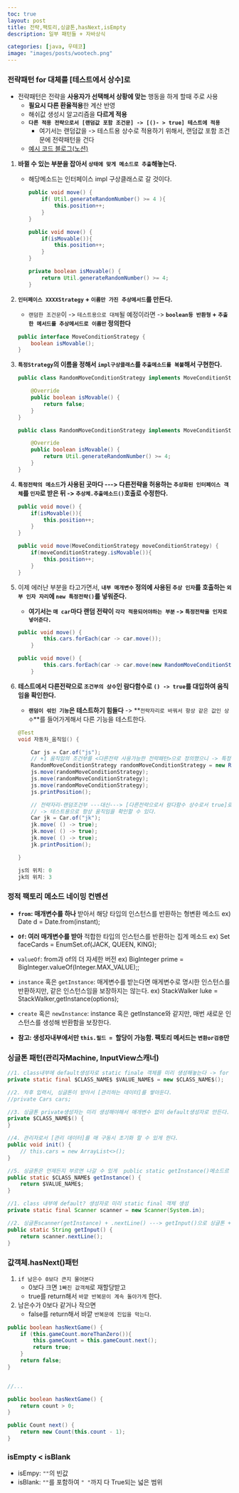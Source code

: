 ```yaml
---
toc: true
layout: post
title: 전략,팩토리,싱글톤,hasNext,isEmpty
description: 일부 패턴들 + 자바상식 

categories: [java, 우테코]
image: "images/posts/wootech.png"
---
```




### 전략패턴 for 대체를 [테스트에서 상수]로

- 전략패턴은 전략을 **사용자가 선택해서 상황에 맞는** 행동을 하게 할때 주로 사용
    - **필요시 다른 환율적용**한 계산 반영
    - 해쉬값 생성시 알고리즘을 **다르게 적용**
    - **`다른 적용 전략으로서 [랜덤값 포함 조건문] -> [()- > true] 테스트에 적용`**
        - 여기서는 랜덤값을 -> 테스트용 상수로 적용하기 위해서, 랜덤값 포함 조건문에 전략패턴을 건다
    - [예시 코드 블로그(노션)](https://catsbi.oopy.io/344dbe7b-9774-48fc-9c95-b554e9c1c4bc)





1. **바뀔 수 있는 부분을 잡아서 `상태에 맞게 메소드로 추출`해놓는다.**

    - 해당메소드는 인터페이스 impl 구상클래스로 갈 것이다.

        ```java
        public void move() {
            if( Util.generateRandomNumber() >= 4 ){
                this.position++;
            }
        }
        ```

        ```java
        public void move() {
            if(isMovable()){
                this.position++;
            }
        }
        
        private boolean isMovable() {
            return Util.generateRandomNumber() >= 4;
        }
        ```

        

2. **`인터페이스 XXXXStrategy` + `이름만 가진 추상메서드`를 만든다.**

    - `랜덤한 조건문`이  -> `테스트용으로 대체`될 예정이라면 -> **`boolean등 반환형` +  `추출한 메서드를 추상메서드로 이름만` 정의한다**

    ```java
    public interface MoveConditionStrategy {
        boolean isMovable();
    }
    ```



3. **`특정Strategy`의 이름을 정해서 `impl구상클래스`를 `추출메소드를 복붙`해서 구현한다.**

    ```java
    public class RandomMoveConditionStrategy implements MoveConditionStrategy{
    
        @Override
        public boolean isMovable() {
            return false;
        }
    }
    ```

    ```java
    public class RandomMoveConditionStrategy implements MoveConditionStrategy{
    
        @Override
        public boolean isMovable() {
            return Util.generateRandomNumber() >= 4;
        }
    }
    ```

    

4. **`특정전략의 메소드`가 사용된 곳마다 ---> 다른전략을 허용하는 `추상화된 인터페이스 객체`를 `인자`로 받은 뒤 -> `추상체.추출메소드()`호출로 수정한다.**

    ```java
    public void move() {
        if(isMovable()){
            this.position++;
        }
    }
    ```

    ```java
    public void move(MoveConditionStrategy moveConditionStrategy) {
        if(moveConditionStrategy.isMovable()){
            this.position++;
        }
    }
    
    ```

    

5. 이제 에러난 부분을 타고가면서, **`내부 매개변수` 정의에 사용된 `추상 인자`를 호출하는   `외부 인자 자리`에 `new 특정전략()`를 넣워준다.**

    - **여기서는 `매 car`마다 랜덤 전략이 `각각 적용되어야하는 부분` ->  `특정전략을 인자로 넣어준다.`**

    ```java
    public void move() {
            this.cars.forEach(car -> car.move());
        }
    ```

    ```java
    public void move() {
            this.cars.forEach(car -> car.move(new RandomMoveConditionStrategy()));
        }
    ```

    

6. **테스트에서 다른전략으로 `조건부의 상수`인 람다함수로 `() -> true`를 대입하여 움직임을 확인한다.**

    - **`랜덤이 섞인 기능`은 테스트하기 힘들다** -> **`전략자리로 바꿔서 항상 같은 값인 상수`**를  들어가게해서 다른 기능을 테스트한다.

    ```java
    @Test
    void 자동차_움직임() {
    
        Car js = Car.of("js");
        // +1 움직임의 조건부를 <다른전략 사용가능한 전략패턴>으로 정의했으니 -> 특정전략을 넘겨 결정한다.
        RandomMoveConditionStrategy randomMoveConditionStrategy = new RandomMoveConditionStrategy();
        js.move(randomMoveConditionStrategy);
        js.move(randomMoveConditionStrategy);
        js.move(randomMoveConditionStrategy);
        js.printPosition();
    
        // 전략자리-랜덤조건부 ---대신---> [다른전략으로서 람다함수 상수로서 true]로 줘버릴 수 있다.
        // -> 테스트용으로 항상 움직임을 확인할 수 있다.
        Car jk = Car.of("jk");
        jk.move( () -> true);
        jk.move( () -> true);
        jk.move( () -> true);
        jk.printPosition();
    
    }

    js의 위치: 0
    jk의 위치: 3
    ```

    





### 정적 팩토리 메소드 네이밍 컨벤션

- **`from`: 매개변수를 하나** 받아서 해당 타입의 인스턴스를 반환하는 형변환 메소드
    ex) Date d = Date.from(instant);
- **`Of`: 여러 매개변수를 받아** 적합한 타입의 인스턴스를 반환하는 집계 메소드
    ex) Set<Rank> faceCards = EnumSet.of(JACK, QUEEN, KING);
- `valueOf`: from과 of의 더 자세한 버전
    ex) BigInteger prime = BigInteger.valueOf(Integer.MAX_VALUE);;
- `instance` 혹은 `getInstance`: 매게변수를 받는다면 매게변수로 명시한 인스턴스를 반환하지만, 같은 인스턴스임을 보장하지는 않는다.
    ex) StackWalker luke = StackWalker,getInstance(options);
- `create` 혹은 `newInstance`: instance 혹은 getInstance와 같지만, 매번 새로운 인스턴스를 생성해 반환함을 보장한다.



- **참고: 생성자내부에서만 `this.필드 = `할당이 가능함. 팩토리 메서드는 `변환or검증`만**









### 싱글톤 패턴(관리자Machine, InputView스캐너)

```java
//1. class내부에 default생성자로 static finale 객체를 미리 생성해놓는다 -> for getInstance시 반환할 수 있게 미리 생성
private static final $CLASS_NAME$ $VALUE_NAME$ = new $CLASS_NAME$();

//2. 차후 입력시, 싱글톤이 받아서 [관리하는 데이터]를 쌓아둔다.
//private Cars cars;

//3. 싱글톤 private생성자는 미리 생성해야해서 매개변수 없이 default생성자로 만든다.
private $CLASS_NAME$() {
}

//4. 관리자로서 [관리 데이터]를 매 구동시 초기화 할 수 있게 한다.
public void init() {
	// this.cars = new ArrayList<>();
}

//5. 싱글톤은 언제든지 부르면 나갈 수 있게  public static getInstance()메소드르 ㄹ정의한다.
public static $CLASS_NAME$ getInstance() {
    return $VALUE_NAME$;
}
```



```java
//1. class 내부에 default? 생성자로 미리 static final 객체 생성
private static final Scanner scanner = new Scanner(System.in);

//2. 싱글톤scanner(getInstance) + .nextLine() ---> getInput()으로 싱글톤 + 메서드까지 사용
public static String getInput() {
    return scanner.nextLine();
}
```





### 값객체.hasNext()패턴

1.  `if 남은수 0보다 큰지 물어본다`
    - 0보다 크면 `1빠진 값객체`로 재할당받고
    - true를 return해서 `바깥 반복문이 계속 돌아가게` 한다.
2. 남은수가 0보다 같거나 작으면
    - false를 return해서 바깥 `반복문에 진입을 막는다`.

```java
public boolean hasNextGame() {
    if (this.gameCount.moreThanZero()){
        this.gameCount = this.gameCount.next();
        return true;
    }
    return false;
}


//...

public boolean hasNextGame() {
    return count > 0;
}

public Count next() {
    return new Count(this.count - 1);
}
```







### isEmpty  < isBlank

- isEmpy: `""`의 빈값
- isBlank: `""`를 포함하여 `" "`까지 다 True되는 넓은 범위

